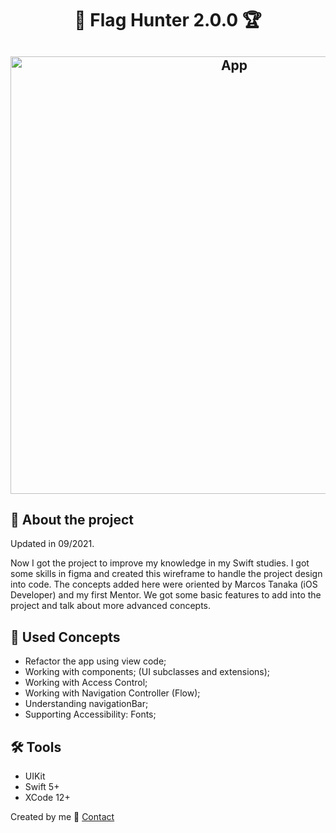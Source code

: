 <h1 align="center">
 🎌 Flag Hunter 2.0.0 🏆
</h1>

<h2 align="center">
  <img alt="App" width="700px" src="https://imgur.com/vqeTLVH.png"/>
</h2>

## 📱 About the project
<p>
Updated in 09/2021.
</p>

<p> 
Now I got the project to improve my knowledge in my Swift studies. I got some skills in figma and created this wireframe to handle the project design into code. The concepts added here were oriented by Marcos Tanaka (iOS Developer) and my first Mentor. We got some basic features to add into the project and talk about more advanced concepts. 
 </p>

## 🎯 Used Concepts
<ul>
<li>Refactor the app using view code;</li>
<li>Working with components; (UI subclasses and extensions);</li>
<li>Working with Access Control;</li>
<li>Working with Navigation Controller (Flow);</li>
<li>Understanding navigationBar;</li>
<li>Supporting Accessibility: Fonts;</li>
</ul>


## 🛠 Tools
<ul>
  <li>UIKit</li>
  <li>Swift 5+</li>
  <li>XCode 12+</li>
</ul>

Created by me :wave: [Contact](https://www.linkedin.com/in/bernardojachegou/)


